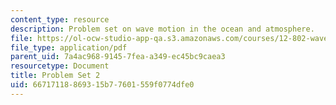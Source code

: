 ```yaml
---
content_type: resource
description: Problem set on wave motion in the ocean and atmosphere.
file: https://ol-ocw-studio-app-qa.s3.amazonaws.com/courses/12-802-wave-motion-in-the-ocean-and-the-atmosphere-spring-2008/66717118869315b77601559f0774dfe0_MIT12_802S08_pset02.pdf
file_type: application/pdf
parent_uid: 7a4ac968-9145-7fea-a349-ec45bc9caea3
resourcetype: Document
title: Problem Set 2
uid: 66717118-8693-15b7-7601-559f0774dfe0
---
```

